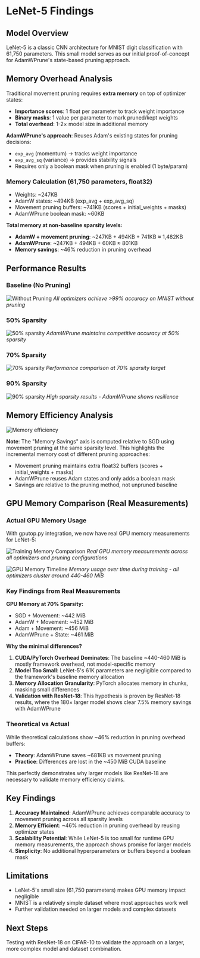 # LeNet-5 Findings

## Model Overview

LeNet-5 is a classic CNN architecture for MNIST digit classification with 61,750 parameters. This small model serves as our initial proof-of-concept for AdamWPrune's state-based pruning approach.

## Memory Overhead Analysis

Traditional movement pruning requires **extra memory** on top of optimizer states:
- **Importance scores**: 1 float per parameter to track weight importance
- **Binary masks**: 1 value per parameter to mark pruned/kept weights
- **Total overhead**: 1-2× model size in additional memory

**AdamWPrune's approach**: Reuses Adam's existing states for pruning decisions:
- `exp_avg` (momentum) → tracks weight importance
- `exp_avg_sq` (variance) → provides stability signals
- Requires only a boolean mask when pruning is enabled (1 byte/param)

### Memory Calculation (61,750 parameters, float32)
- Weights: ~247KB
- AdamW states: ~494KB (exp_avg + exp_avg_sq)
- Movement pruning buffers: ~741KB (scores + initial_weights + masks)
- AdamWPrune boolean mask: ~60KB

**Total memory at non-baseline sparsity levels:**
- **AdamW + movement pruning**: ~247KB + 494KB + 741KB ≈ 1,482KB
- **AdamWPrune**: ~247KB + 494KB + 60KB ≈ 801KB
- **Memory savings**: ~46% reduction in pruning overhead

## Performance Results

### Baseline (No Pruning)
![Without Pruning](../images/lenet5/optimizer_comparison_baseline.png)
*All optimizers achieve >99% accuracy on MNIST without pruning*

### 50% Sparsity
![50% sparsity](../images/lenet5/optimizer_comparison_50_pruning.png)
*AdamWPrune maintains competitive accuracy at 50% sparsity*

### 70% Sparsity
![70% sparsity](../images/lenet5/optimizer_comparison_70_pruning.png)
*Performance comparison at 70% sparsity target*

### 90% Sparsity
![90% sparsity](../images/lenet5/optimizer_comparison_90_pruning.png)
*High sparsity results - AdamWPrune shows resilience*

## Memory Efficiency Analysis

![Memory efficiency](../images/lenet5/memory_efficiency_summary.png)

**Note**: The "Memory Savings" axis is computed relative to SGD using movement pruning at the same sparsity level. This highlights the incremental memory cost of different pruning approaches:
- Movement pruning maintains extra float32 buffers (scores + initial_weights + masks)
- AdamWPrune reuses Adam states and only adds a boolean mask
- Savings are relative to the pruning method, not unpruned baseline

## GPU Memory Comparison (Real Measurements)

### Actual GPU Memory Usage

With gputop.py integration, we now have real GPU memory measurements for LeNet-5:

![Training Memory Comparison](../images/lenet5/training_memory_comparison.png)
*Real GPU memory measurements across all optimizers and pruning configurations*

![GPU Memory Timeline](../images/lenet5/gpu_memory_timeline.png)
*Memory usage over time during training - all optimizers cluster around 440-460 MiB*

### Key Findings from Real Measurements

**GPU Memory at 70% Sparsity:**
- SGD + Movement: ~442 MiB
- AdamW + Movement: ~452 MiB
- Adam + Movement: ~456 MiB
- AdamWPrune + State: ~461 MiB

**Why the minimal differences?**
1. **CUDA/PyTorch Overhead Dominates**: The baseline ~440-460 MiB is mostly framework overhead, not model-specific memory
2. **Model Too Small**: LeNet-5's 61K parameters are negligible compared to the framework's baseline memory allocation
3. **Memory Allocation Granularity**: PyTorch allocates memory in chunks, masking small differences
4. **Validation with ResNet-18**: This hypothesis is proven by ResNet-18 results, where the 180× larger model shows clear 7.5% memory savings with AdamWPrune

### Theoretical vs Actual

While theoretical calculations show ~46% reduction in pruning overhead buffers:
- **Theory**: AdamWPrune saves ~681KB vs movement pruning
- **Practice**: Differences are lost in the ~450 MiB CUDA baseline

This perfectly demonstrates why larger models like ResNet-18 are necessary to validate memory efficiency claims.

## Key Findings

1. **Accuracy Maintained**: AdamWPrune achieves comparable accuracy to movement pruning across all sparsity levels
2. **Memory Efficient**: ~46% reduction in pruning overhead by reusing optimizer states
3. **Scalability Potential**: While LeNet-5 is too small for runtime GPU memory measurements, the approach shows promise for larger models
4. **Simplicity**: No additional hyperparameters or buffers beyond a boolean mask

## Limitations

- LeNet-5's small size (61,750 parameters) makes GPU memory impact negligible
- MNIST is a relatively simple dataset where most approaches work well
- Further validation needed on larger models and complex datasets

## Next Steps

Testing with ResNet-18 on CIFAR-10 to validate the approach on a larger, more complex model and dataset combination.
